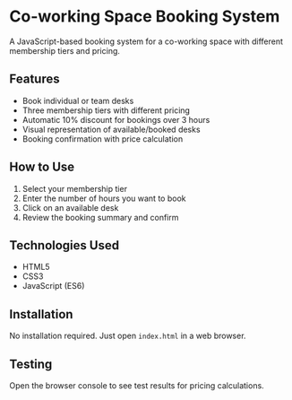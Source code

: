 # Co-working Space Booking System

A JavaScript-based booking system for a co-working space with different membership tiers and pricing.

## Features

- Book individual or team desks
- Three membership tiers with different pricing
- Automatic 10% discount for bookings over 3 hours
- Visual representation of available/booked desks
- Booking confirmation with price calculation

## How to Use

1. Select your membership tier
2. Enter the number of hours you want to book
3. Click on an available desk
4. Review the booking summary and confirm

## Technologies Used

- HTML5
- CSS3
- JavaScript (ES6)

## Installation

No installation required. Just open `index.html` in a web browser.

## Testing

Open the browser console to see test results for pricing calculations.